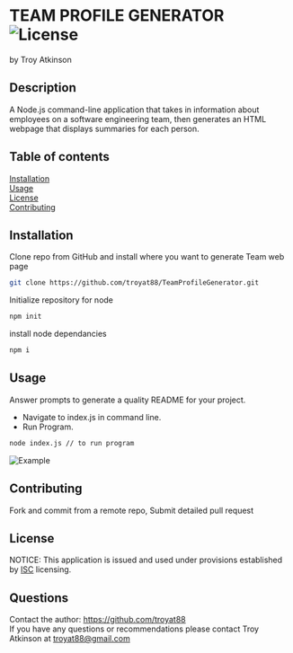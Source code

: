 # TEAM PROFILE GENERATOR ![License](https://img.shields.io/badge/License-ISC-brightgreen)
   
by Troy Atkinson

## Description
A Node.js command-line application that takes in information about employees on a software engineering team, then generates an HTML webpage that displays summaries for each person.

## Table of contents
[Installation](#Installation)  
[Usage](#Usage)  
[License](#License)  
[Contributing](#Contributing)  
    
## Installation
Clone repo from GitHub and install where you want to generate Team web page
```bash
git clone https://github.com/troyat88/TeamProfileGenerator.git
```
Initialize repository for node
```bash
npm init
```
install node dependancies
```bash
npm i 
```

    
## Usage
Answer prompts to generate a quality README for your project.
* Navigate to index.js in command line. 
* Run Program. 
```bash
node index.js // to run program
```
![Example](./assets/Demo.gif)

    
## Contributing
Fork and commit from a remote repo, Submit detailed pull request
    
    
## License
NOTICE: This application is issued and used under provisions established by [ISC](https://choosealicense.com/licenses/ISC/) licensing.

## Questions
Contact the author: https://github.com/troyat88  
If you have any questions or recommendations please contact Troy Atkinson at troyat88@gmail.com
